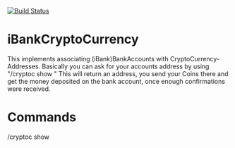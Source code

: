 [![Build Status](https://buildhive.cloudbees.com/job/iBa/job/iBankCryptoCurrency/badge/icon)](https://buildhive.cloudbees.com/job/iBa/job/iBankCryptoCurrency/)

iBankCryptoCurrency
=============
This implements associating (iBank)BankAccounts with CryptoCurrency-Addresses.
Basically you can ask for your accounts address by using "/cryptoc show <ACCOUNT NAME>"
This will return an address, you send your Coins there and get the money deposited on
the bank account, once enough confirmations were received.

Commands
=============
/cryptoc show <NAME OF BANK ACCOUNT>